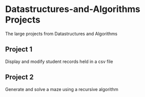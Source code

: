 # Datastructures-and-Algorithms Projects

The large projects from Datastructures and Algorithms

## Project 1
  Display and modify student records held in a csv file
  
## Project 2
  Generate and solve a maze using a recursive algorithm
